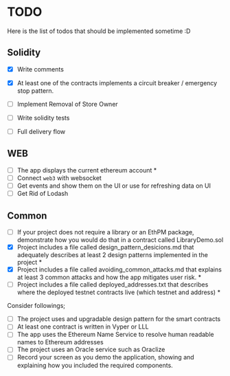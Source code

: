 # TODO

Here is the list of todos that should be implemented sometime :D

## Solidity

* [x] Write comments
* [x] At least one of the contracts implements a circuit breaker / emergency stop pattern.

* [ ] Implement Removal of Store Owner
* [ ] Write solidity tests
* [ ] Full delivery flow

## WEB

* [ ] The app displays the current ethereum account *
* [ ] Connect `web3` with websocket
* [ ] Get events and show them on the UI or use for refreshing data on UI
* [ ] Get Rid of Lodash

## Common

* [ ] If your project does not require a library or an EthPM package, demonstrate how you would do that in a contract called LibraryDemo.sol
* [x] Project includes a file called design_pattern_desicions.md that adequately describes at least 2 design patterns implemented in the project *
* [x] Project includes a file called avoiding_common_attacks.md that explains at least 3 common attacks and how the app mitigates user risk. *
* [ ] Project includes a file called deployed_addresses.txt that describes where the deployed testnet contracts live (which testnet and address) *

Consider followings;

* [ ] The project uses and upgradable design pattern for the smart contracts
* [ ] At least one contract is written in Vyper or LLL
* [ ] The app uses the Ethereum Name Service to resolve human readable names to Ethereum addresses
* [ ] The project uses an Oracle service such as Oraclize
* [ ] Record your screen as you demo the application, showing and explaining how you included the required components.
